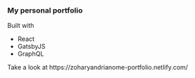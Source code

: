 <h3>My personal portfolio</h3>
Built with
  <ul>
    <li>React</li>
    <li>GatsbyJS</li>
    <li>GraphQL</li>
  </ul>
Take a look at https://zoharyandrianome-portfolio.netlify.com/
